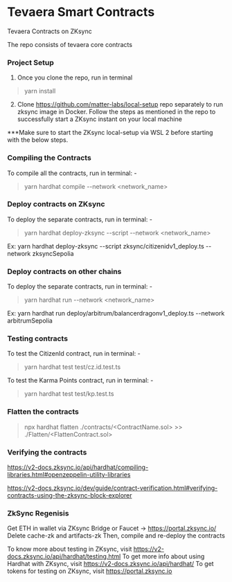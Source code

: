 # Tevaera Smart Contracts
Tevaera Contracts on ZKsync

The repo consists of tevaera core contracts

### Project Setup

1. Once you clone the repo, run in terminal
> yarn install

2. Clone https://github.com/matter-labs/local-setup repo separately to run zksync image in Docker. Follow the steps as mentioned in the repo to successfully start a ZKsync instant on your local machine

***Make sure to start the ZKsync local-setup via WSL 2 before starting with the below steps.

### Compiling the Contracts

To compile all the contracts, run in terminal: -
> yarn hardhat compile --network <network_name>

### Deploy contracts on ZKsync

To deploy the separate contracts, run in terminal: -
> yarn hardhat deploy-zksync --script <scriptName> --network <network_name>

Ex: yarn hardhat deploy-zksync --script zksync/citizenidv1_deploy.ts --network zksyncSepolia

### Deploy contracts on other chains

To deploy the separate contracts, run in terminal: -
> yarn hardhat run <scriptName> --network <network_name>

Ex: yarn hardhat run deploy/arbitrum/balancerdragonv1_deploy.ts --network arbitrumSepolia

### Testing contracts

To test the CitizenId contract, run in terminal: -
> yarn hardhat test test/cz.id.test.ts

To test the Karma Points contract, run in terminal: -
> yarn hardhat test test/kp.test.ts

### Flatten the contracts

> npx hardhat flatten ./contracts/<ContractName.sol> >> ./Flatten/<FlattenContract.sol>

### Verifying the contracts

https://v2-docs.zksync.io/api/hardhat/compiling-libraries.html#openzeppelin-utility-libraries

https://v2-docs.zksync.io/dev/guide/contract-verification.html#verifying-contracts-using-the-zksync-block-explorer

### ZkSync Regenisis

Get ETH in wallet via ZKsync Bridge or Faucet -> https://portal.zksync.io/
Delete cache-zk and artifacts-zk
Then, compile and re-deploy the contracts

To know more about testing in ZKsync, visit https://v2-docs.zksync.io/api/hardhat/testing.html
To get more info about using Hardhat with ZKsync, visit https://v2-docs.zksync.io/api/hardhat/
To get tokens for testing on ZKsync, visit https://portal.zksync.io